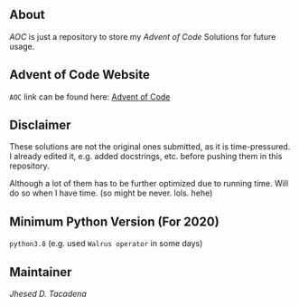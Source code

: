 ## About
*AOC* is just a repository to store my *Advent of Code* Solutions
for future usage.

## Advent of Code Website
`AOC` link can be found here: [Advent of Code](https://adventofcode.com/)

## Disclaimer
These solutions are not the original ones submitted, as it is time-pressured.
I already edited it, e.g. added docstrings, etc. before pushing them
in this repository.

Although a lot of them has to be further optimized due to running time.
Will do so when I have time. (so might be never. lols. hehe)

## Minimum Python Version (For 2020)
`python3.8` (e.g. used `Walrus operator` in some days)

## Maintainer
_Jhesed D. Tacadena_
